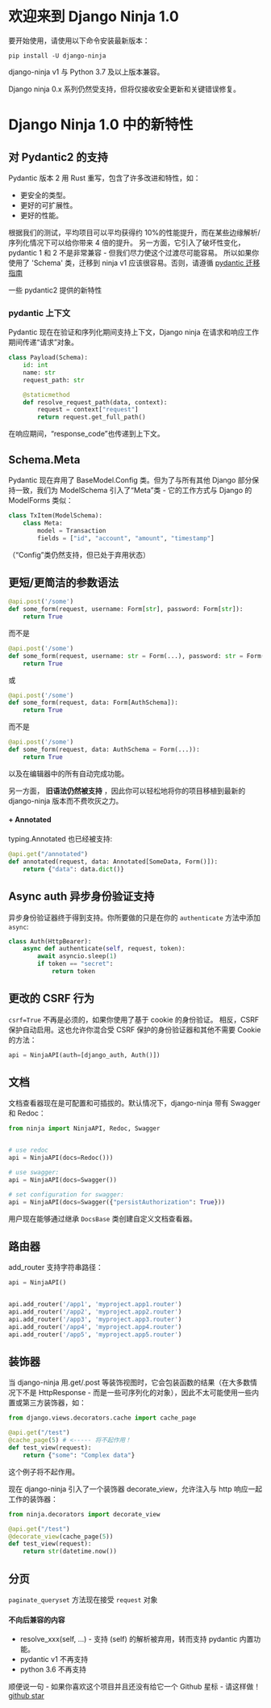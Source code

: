 # 欢迎来到 Django Ninja 1.0


要开始使用，请使用以下命令安装最新版本：
```
pip install -U django-ninja
```

django-ninja v1 与 Python 3.7 及以上版本兼容。


Django ninja 0.x 系列仍然受支持，但将仅接收安全更新和关键错误修复。


# Django Ninja 1.0 中的新特性

## 对 Pydantic2 的支持

Pydantic 版本 2 用 Rust 重写，包含了许多改进和特性，如：

 - 更安全的类型。
 - 更好的可扩展性。
 - 更好的性能。

根据我们的测试，平均项目可以平均获得约 10%的性能提升，而在某些边缘解析/序列化情况下可以给你带来 4 倍的提升。
另一方面，它引入了破坏性变化，pydantic 1 和 2 不是非常兼容 - 但我们尽力使这个过渡尽可能容易。
所以如果你使用了 'Schema' 类，迁移到 ninja v1 应该很容易。否则，请遵循  [pydantic 迁移指南](https://docs.pydantic.dev/latest/migration/)


一些 pydantic2 提供的新特性

### pydantic 上下文

Pydantic 现在在验证和序列化期间支持上下文，Django ninja 在请求和响应工作期间传递“请求”对象。
```Python hl_lines="6 7"
class Payload(Schema):
    id: int
    name: str
    request_path: str

    @staticmethod
    def resolve_request_path(data, context):
        request = context["request"]
        return request.get_full_path()

```

在响应期间，“response_code”也传递到上下文。

## Schema.Meta

Pydantic 现在弃用了 BaseModel.Config 类。但为了与所有其他 Django 部分保持一致，我们为 ModelSchema 引入了“Meta”类 - 它的工作方式与 Django 的 ModelForms 类似：
```Python hl_lines="2 4"
class TxItem(ModelSchema):
    class Meta:
        model = Transaction
        fields = ["id", "account", "amount", "timestamp"]

```

（“Config”类仍然支持，但已处于弃用状态）


## 更短/更简洁的参数语法

```python
@api.post('/some')
def some_form(request, username: Form[str], password: Form[str]):
    return True
```

而不是

```python
@api.post('/some')
def some_form(request, username: str = Form(...), password: str = Form(...)):
    return True
```

或

```python
@api.post('/some')
def some_form(request, data: Form[AuthSchema]):
    return True
```


而不是

```python
@api.post('/some')
def some_form(request, data: AuthSchema = Form(...)):
    return True
```



以及在编辑器中的所有自动完成功能。


另一方面， **旧语法仍然被支持** ，因此你可以轻松地将你的项目移植到最新的 django-ninja 版本而不费吹灰之力。


#### + Annotated

typing.Annotated 也已经被支持:

```Python
@api.get("/annotated")
def annotated(request, data: Annotated[SomeData, Form()]):
    return {"data": data.dict()}

```


## Async auth 异步身份验证支持

异步身份验证器终于得到支持。你所要做的只是在你的 `authenticate` 方法中添加 `async`:

```Python
class Auth(HttpBearer):
    async def authenticate(self, request, token):
        await asyncio.sleep(1)
        if token == "secret":
            return token

```


## 更改的 CSRF 行为


`csrf=True` 不再是必须的，如果你使用了基于 cookie 的身份验证。 相反，CSRF 保护自动启用。这也允许你混合受 CSRF 保护的身份验证器和其他不需要 Cookie 的方法：

```Python
api = NinjaAPI(auth=[django_auth, Auth()])
```


## 文档

文档查看器现在是可配置和可插拔的。默认情况下，django-ninja 带有 Swagger 和 Redoc：
```Python
from ninja import NinjaAPI, Redoc, Swagger


# use redoc
api = NinjaAPI(docs=Redoc()))

# use swagger:
api = NinjaAPI(docs=Swagger())

# set configuration for swagger:
api = NinjaAPI(docs=Swagger({"persistAuthorization": True}))
```

用户现在能够通过继承 `DocsBase` 类创建自定义文档查看器。

## 路由器

add_router 支持字符串路径：

```Python
api = NinjaAPI()


api.add_router('/app1', 'myproject.app1.router')
api.add_router('/app2', 'myproject.app2.router')
api.add_router('/app3', 'myproject.app3.router')
api.add_router('/app4', 'myproject.app4.router')
api.add_router('/app5', 'myproject.app5.router')
```


## 装饰器

当 django-ninja 用.get/.post 等装饰视图时，它会包装函数的结果（在大多数情况下不是 HttpResponse - 而是一些可序列化的对象），因此不太可能使用一些内置或第三方装饰器，如：
```python hl_lines="4"
from django.views.decorators.cache import cache_page

@api.get("/test")
@cache_page(5) # <----- 将不起作用！
def test_view(request):
    return {"some": "Complex data"}
```
这个例子将不起作用。

现在 django-ninja 引入了一个装饰器 decorate_view，允许注入与 http 响应一起工作的装饰器：
```python hl_lines="1 4"
from ninja.decorators import decorate_view

@api.get("/test")
@decorate_view(cache_page(5))
def test_view(request):
    return str(datetime.now())
```


## 分页

`paginate_queryset` 方法现在接受 `request` 对象


#### 不向后兼容的内容
 - resolve_xxx(self, ...) - 支持 (self) 的解析被弃用，转而支持 pydantic 内置功能。
 - pydantic v1 不再支持
 - python 3.6 不再支持

顺便说一句 - 如果你喜欢这个项目并且还没有给它一个 Github 星标 - 请这样做！[github star](img/github-star.png)
